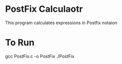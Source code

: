 # PostFix Calculaotr

This program calculates expressions in Postfix notaion


# To Run

gcc PostFix.c -o PostFix
./PostFix
